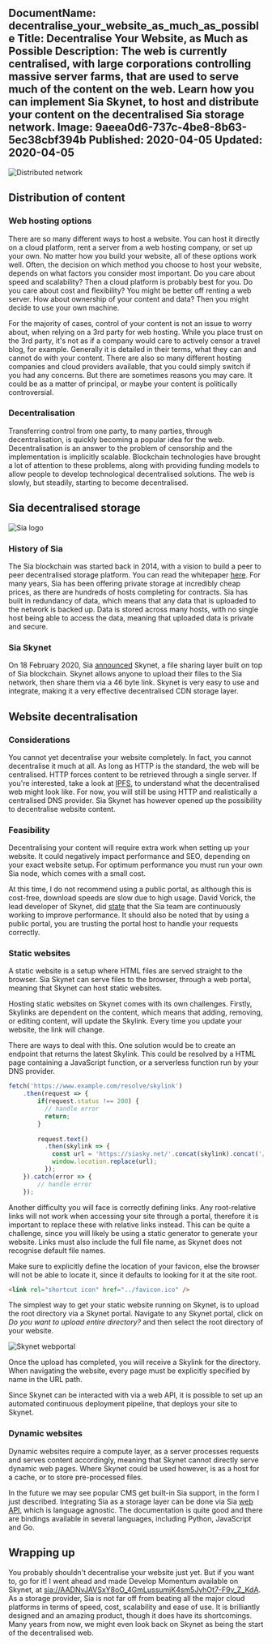 DocumentName: decentralise_your_website_as_much_as_possible
Title: Decentralise Your Website, as Much as Possible
Description: The web is currently centralised, with large corporations controlling massive server farms, that are used to serve much of the content on the web. Learn how you can implement Sia Skynet, to host and distribute your content on the decentralised Sia storage network.
Image: 9aeea0d6-737c-4be8-8b63-5ec38cbf394b
Published: 2020-04-05
Updated: 2020-04-05
---
![Distributed network](../assets/images/blog/9aeea0d6-737c-4be8-8b63-5ec38cbf394b-w1920-h1440.jpg)

## Distribution of content

### Web hosting options

There are so many different ways to host a website. You can host it directly on a cloud platform, rent a server from a web hosting company, or set up your own. No matter how you build your website, all of these options work well. Often, the decision on which method you choose to host your website, depends on what factors you consider most important. Do you care about speed and scalability? Then a cloud platform is probably best for you. Do you care about cost and flexibility? You might be better off renting a web server. How about ownership of your content and data? Then you might decide to use your own machine.

For the majority of cases, control of your content is not an issue to worry about, when relying on a 3rd party for web hosting. While you place trust on the 3rd party, it's not as if a company would care to actively censor a travel blog, for example. Generally it is detailed in their terms, what they can and cannot do with your content. There are also so many different hosting companies and cloud providers available, that you could simply switch if you had any concerns. But there are sometimes reasons you may care. It could be as a matter of principal, or maybe your content is politically controversial.

### Decentralisation

Transferring control from one party, to many parties, through decentralisation, is quickly becoming a popular idea for the web. Decentralisation is an answer to the problem of censorship and the implementation is implicitly scalable. Blockchain technologies have brought a lot of attention to these problems, along with providing funding models to allow people to develop technological decentralised solutions. The web is slowly, but steadily, starting to become decentralised.

## Sia decentralised storage

![Sia logo](../assets/images/blog/content/27b98c5e-ba57-47e6-9fe7-9b82fb89868b.jpg)

### History of Sia

The Sia blockchain was started back in 2014, with a vision to build a peer to peer decentralised storage platform. You can read the whitepaper [here](https://sia.tech/sia.pdf). For many years, Sia has been offering private storage at incredibly cheap prices, as there are hundreds of hosts completing for contracts. Sia has built in redundancy of data, which means that any data that is uploaded to the network is backed up. Data is stored across many hosts, with no single host being able to access the data, meaning that uploaded data is private and secure.

### Sia Skynet

On 18 February 2020, Sia [announced](https://blog.sia.tech/skynet-bdf0209d6d34) Skynet, a file sharing layer built on top of Sia blockchain. Skynet allows anyone to upload their files to the Sia network, then share them via a 46 byte link. Skynet is very easy to use and integrate, making it a very effective decentralised CDN storage layer.

## Website decentralisation

### Considerations

You cannot yet decentralise your website completely. In fact, you cannot decentralise it much at all. As long as HTTP is the standard, the web will be centralised. HTTP forces content to be retrieved through a single server. If you're interested, take a look at [IPFS](https://ipfs.io), to understand what the decentralised web might look like. For now, you will still be using HTTP and realistically a centralised DNS provider. Sia Skynet has however opened up the possibility to decentralise website content.

### Feasibility

Decentralising your content will require extra work when setting up your website. It could negatively impact performance and SEO, depending on your exact website setup. For optimum performance you must run your own Sia node, which comes with a small cost.

At this time, I do not recommend using a public portal, as although this is cost-free, download speeds are slow due to high usage. David Vorick, the lead developer of Skynet, did [state](https://twitter.com/DavidVorick/status/1244715979214663680) that the Sia team are continuously working to improve performance. It should also be noted that by using a public portal, you are trusting the portal host to handle your requests correctly.

### Static websites

A static website is a setup where HTML files are served straight to the browser. Sia Skynet can serve files to the browser, through a web portal, meaning that Skynet can host static websites.

Hosting static websites on Skynet comes with its own challenges. Firstly, Skylinks are dependent on the content, which means that adding, removing, or editing content, will update the Skylink. Every time you update your website, the link will change.

There are ways to deal with this. One solution would be to create an endpoint that returns the latest Skylink. This could be resolved by a HTML page containing a JavaScript function, or a serverless function run by your DNS provider.

```javascript
fetch('https://www.example.com/resolve/skylink')
    .then(request => {
        if(request.status !== 200) {
          // handle error
          return;
        }
        
        request.text()
          .then(skylink => {
            const url = 'https://siasky.net/'.concat(skylink).concat('/index.html');
            window.location.replace(url);
          });
    }).catch(error => {
        // handle error
    });
```

Another difficulty you will face is correctly defining links. Any root-relative links will not work when accessing your site through a portal, therefore it is important to replace these with relative links instead. This can be quite a challenge, since you will likely be using a static generator to generate your website. Links must also include the full file name, as Skynet does not recognise default file names.

Make sure to explicitly define the location of your favicon, else the browser will not be able to locate it, since it defaults to looking for it at the site root.

```html
<link rel="shortcut icon" href="../favicon.ico" />
```

The simplest way to get your static website running on Skynet, is to upload the root directory via a Skynet portal. Navigate to any Skynet portal, click on _Do you want to upload entire directory?_ and then select the root directory of your website.

![Skynet webportal](../assets/images/blog/content/765827f6-192b-48c9-b3e1-cb7b33e3b881.png)

Once the upload has completed, you will receive a Skylink for the directory. When navigating the website, every page must be explicitly specified by name in the URL path.

Since Skynet can be interacted with via a web API, it is possible to set up an automated continuous deployment pipeline, that deploys your site to Skynet.

### Dynamic websites

Dynamic websites require a compute layer, as a server processes requests and serves content accordingly, meaning that Skynet cannot directly serve dynamic web pages. Where Skynet could be used however, is as a host for a cache, or to store pre-processed files.

In the future we may see popular CMS get built-in Sia support, in the form I just described. Integrating Sia as a storage layer can be done via Sia [web API](https://sia.tech/docs/#skynet), which is language agnostic. The documentation is quite good and there are bindings available in several languages, including Python, JavaScript and Go.

## Wrapping up

You probably shouldn't decentralise your website just yet. But if you want to, go for it! I went ahead and made Develop Momentum available on Skynet, at [sia://AADNvJAVSxY8oO_4GmLussumjK4sm5JyhOt7-F9v_Z_KdA](https://skynethub.io/AADNvJAVSxY8oO_4GmLussumjK4sm5JyhOt7-F9v_Z_KdA). As a storage provider, Sia is not far off from beating all the major cloud platforms in terms of speed, cost, scalability and ease of use. It is brilliantly designed and an amazing product, though it does have its shortcomings. Many years from now, we might even look back on Skynet as being the start of the decentralised web.